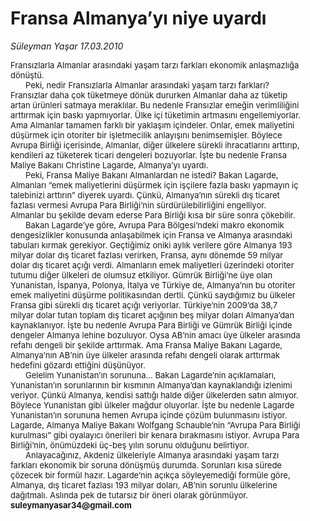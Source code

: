 # Fransa Almanya’yı niye uyardı

*Süleyman Yaşar 17.03.2010*

<div class="yazi"><p class="MsoNormal" style="MARGIN: 0cm 28.15pt 0pt 0cm"><font size="2">Fransızlarla Almanlar arasındaki yaşam tarzı farkları ekonomik anlaşmazlığa dönüştü. </font></p>
<p class="MsoNormal" style="MARGIN: 0cm 28.15pt 0pt 0cm; TEXT-INDENT: 18pt"><font size="2">Peki, nedir Fransızlarla Almanlar arasındaki yaşam tarzı farkları? Fransızlar daha çok tüketmeye dönük dururken Almanlar daha az tüketip artan ürünleri satmaya meraklılar. Bu nedenle Fransızlar emeğin verimliliğini arttırmak için baskı yapmıyorlar. Ülke içi tüketimin artmasını engellemiyorlar. Ama Almanlar tamamen farklı bir yaklaşım içindeler. Onlar, emek maliyetini düşürmek için otoriter bir işletmecilik anlayışını benimsemişler. Böylece Avrupa Birliği içerisinde, Almanlar, diğer ülkelere sürekli ihracatlarını arttırıp, kendileri az tüketerek ticari dengeleri bozuyorlar. İşte bu nedenle Fransa Maliye Bakanı Christine Lagarde, Almanya’yı uyardı.</font></p>
<p class="MsoNormal" style="MARGIN: 0cm 28.15pt 0pt 0cm; TEXT-INDENT: 18pt"><font size="2">Peki, Fransa Maliye Bakanı Almanlardan ne istedi? Bakan Lagarde, Almanları “emek maliyetlerini düşürmek için işçilere fazla baskı yapmayın iç talebinizi arttırın” diyerek uyardı. Çünkü, Almanya’nın sürekli dış ticaret fazlası vermesi Avrupa Para Birliği’nin sürdürülebilirliğini engelliyor. Almanlar bu şekilde devam ederse Para Birliği kısa bir süre sonra çökebilir.</font></p>
<p class="MsoNormal" style="MARGIN: 0cm 28.15pt 0pt 0cm; TEXT-INDENT: 18pt"><font size="2">Bakan Lagarde’ye göre, Avrupa Para Bölgesi’ndeki makro ekonomik dengesizlikler konusunda anlaşabilmek için Fransa ve Almanya arasındaki tabuları kırmak gerekiyor. Geçtiğimiz oniki aylık verilere göre Almanya 193 milyar dolar dış ticaret fazlası verirken, Fransa, aynı dönemde 59 milyar dolar dış ticaret açığı verdi. Almanların emek maliyetleri üzerindeki otoriter tutumu diğer ülkeleri de olumsuz etkiliyor. Gümrük Birliği’ne üye olan Yunanistan, İspanya, Polonya, İtalya ve Türkiye de, Almanya’nın bu otoriter emek maliyetini düşürme politikasından dertli. Çünkü saydığımız bu ülkeler Fransa gibi sürekli dış ticaret açığı veriyorlar. Türkiye’nin 2009’da 38,7 milyar dolar tutan toplam dış ticaret açığının beş milyar doları Almanya’dan kaynaklanıyor. İşte bu nedenle Avrupa Para Birliği ve Gümrük Birliği içinde dengeler Almanya lehine bozuluyor. Oysa AB’nin amacı üye ülkeler arasında refahı dengeli bir şekilde arttırmak. Ama Fransa Maliye Bakanı Lagarde, Almanya’nın AB’nin üye ülkeler arasında refahı dengeli olarak arttırmak hedefini gözardı ettiğini düşünüyor.</font></p>
<p class="MsoNormal" style="MARGIN: 0cm 28.15pt 0pt 0cm; TEXT-INDENT: 18pt"><font size="2">Gelelim Yunanistan’ın sorununa... Bakan Lagarde’nin açıklamaları, Yunanistan’ın sorunlarının bir kısmının Almanya’dan kaynaklandığı izlenimi veriyor. Çünkü Almanya, kendisi sattığı halde diğer ülkelerden satın almıyor. Böylece Yunanistan gibi ülkeler mağdur oluyorlar. İşte bu nedenle Lagarde Yunanistan’ın sorununa hemen Avrupa içinde çözüm bulunmasını istiyor. Lagarde, Almanya Maliye Bakanı Wolfgang Schauble’nin “Avrupa Para Birliği kurulması” gibi oyalayıcı önerileri bir kenara bırakmasını istiyor. Avrupa Para Birliği’nin, önümüzdeki üç-beş yılın sorunu olduğunu belirtiyor. </font></p>
<p class="MsoNormal" style="MARGIN: 0cm 28.15pt 0pt 0cm; TEXT-INDENT: 18pt"><font size="2">Anlayacağınız, Akdeniz ülkeleriyle Almanya arasındaki yaşam tarzı farkları ekonomik bir soruna dönüşmüş durumda. Sorunları kısa sürede çözecek bir formül hazır. Lagarde’nin açıkça söyleyemediği formüle göre, Almanya, dış ticaret fazlası 193 milyar doları, AB’nin sorunlu ülkelerine dağıtmalı. Aslında pek de tutarsız bir öneri olarak görünmüyor.</font></p>
<p class="MsoNormal" style="MARGIN: 0cm 0cm 0pt; tab-stops: 90.0pt 171.0pt 225.0pt"><b style="mso-bidi-font-weight: normal"><font size="2">suleymanyasar34@gmail.com<?xml:namespace prefix = o ns = "urn:schemas-microsoft-com:office:office" /><o:p></o:p></font></b></p>
</div>
